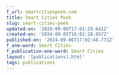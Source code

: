 ```yaml
---
f_url: smartcitiespeek.com
title: Smart Cities Peek
slug: smart-cities-peek
updated-on: '2024-09-06T17:01:29.641Z'
created-on: '2024-09-05T16:02:28.057Z'
published-on: '2024-09-06T17:02:48.771Z'
f_one-word: Smart Cities
f_publication-one-word: Smart Cities
layout: '[publications].html'
tags: publications
---
```



